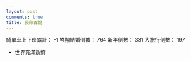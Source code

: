 ```yaml
---
layout: post
comments: true
title: 長命百說
---
```


騎單車上下班累計： -1
岑翔結婚倒數： 764
新年倒數： 331
大旅行倒數： 197

- 世界充滿新鮮

